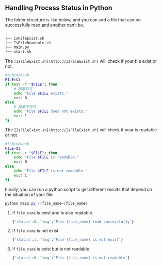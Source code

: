 ## Handling Process Status in Python

The folder structure is like below, and you can add a file that can be successfully read and another can’t be.

```bash
.
├── IsFileExist.sh
├── IsFileReadable.sh
├── main.py
└── start.sh
```

The `[IsFileExist.sh](http://IsFileExist.sh)` will check if your file exist or not.

```bash
#!/bin/bash
FILE=$1
if test -f "$FILE"; then
    # 檔案存在
    echo "File $FILE exists."
    exit 0
else
    # 檔案不存在
    echo "File $FILE does not exists."
    exit 1
fi
```

The `[IsFileExist.sh](http://IsFileExist.sh)` will check if your is readable or not

```bash
#!/bin/bash
FILE=$1
if test -r "$FILE"; then
    echo "File $FILE is readable."
    exit 0
else
    echo "File $FILE is not readable."
    exit 1
fi
```

Finally, you can run a python script to get different results that depend on the situation of your file.

```powershell
python main.py --file_name={file_name}
```

1. If `file_name` is exist and is also readable.
    
    ```python
    {'status':0, 'msg':'File {file_name} read successfully'}
    ```
    
2. If `file_name` is not exist.
    
    ```python
    {'status':1, 'msg':'File {file_name} is not exist'}
    ```
    
3. If `file_name` is exist but is not readable.
    
    ```python
    {'status':0, 'msg':'File {file_name} is not readable'}
    ```
